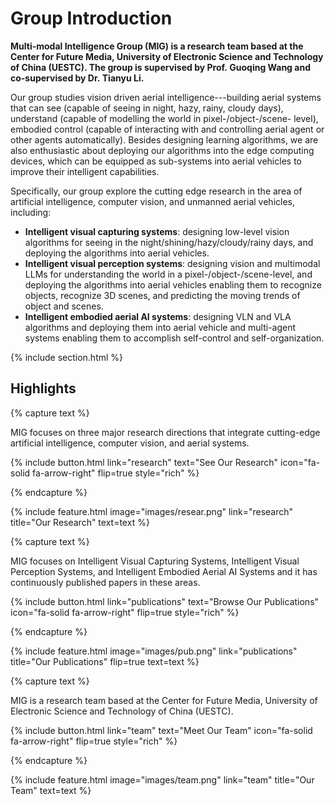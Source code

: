 ---
---

# Group Introduction

**Multi-modal Intelligence Group (MIG) is a research team based at the Center for Future Media, University of Electronic Science and Technology of China (UESTC). The group is supervised by Prof. Guoqing Wang and co-supervised by Dr. Tianyu Li.**

Our group studies vision driven aerial intelligence---building aerial systems that can see (capable of seeing in night, hazy, rainy, cloudy days), understand (capable of modelling the world in pixel-/object-/scene- level), embodied control (capable of interacting with and controlling aerial agent or other agents automatically). Besides designing learning algorithms, we are also enthusiastic about deploying our algorithms into the edge computing devices, which can be equipped as sub-systems into aerial vehicles to improve their intelligent capabilities.

Specifically, our group explore the cutting edge research in the area of artificial intelligence, computer vision, and unmanned aerial vehicles, including:
- **Intelligent visual capturing systems**: designing low-level vision algorithms for seeing in the night/shining/hazy/cloudy/rainy days, and deploying the algorithms into aerial vehicles.
- **Intelligent visual perception systems**: designing vision and multimodal LLMs for understanding the world in a pixel-/object-/scene-level, and deploying the algorithms into aerial vehicles enabling them to recognize objects, recognize 3D scenes, and predicting the moving trends of object and scenes.
- **Intelligent embodied aerial AI systems**: designing VLN and VLA algorithms and deploying them into aerial vehicle and multi-agent systems enabling them to accomplish self-control and self-organization.

{% include section.html %}

## Highlights

{% capture text %}

MIG focuses on three major research directions that integrate cutting-edge artificial intelligence, computer vision, and aerial systems.

{%
  include button.html
  link="research"
  text="See Our Research"
  icon="fa-solid fa-arrow-right"
  flip=true
  style="rich"
%}

{% endcapture %}

{%
  include feature.html
  image="images/resear.png"
  link="research"
  title="Our Research"
  text=text
%}

{% capture text %}

MIG focuses on Intelligent Visual Capturing Systems, Intelligent Visual Perception Systems, and Intelligent Embodied Aerial AI Systems and it has continuously published papers in these areas.

{%
  include button.html
  link="publications"
  text="Browse Our Publications"
  icon="fa-solid fa-arrow-right"
  flip=true
  style="rich"
%}

{% endcapture %}

{%
  include feature.html
  image="images/pub.png"
  link="publications"
  title="Our Publications"
  flip=true
  text=text
%}

{% capture text %}

MIG is a research team based at the Center for Future Media, University of Electronic Science and Technology of China (UESTC).

{%
  include button.html
  link="team"
  text="Meet Our Team"
  icon="fa-solid fa-arrow-right"
  flip=true
  style="rich"
%}

{% endcapture %}

{%
  include feature.html
  image="images/team.png"
  link="team"
  title="Our Team"
  text=text
%}

